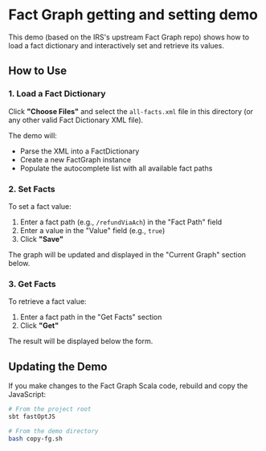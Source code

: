 # Fact Graph getting and setting demo

This demo (based on the IRS's upstream Fact Graph repo) shows how to load
a fact dictionary and interactively set and retrieve its values.

## How to Use

### 1. Load a Fact Dictionary

Click **"Choose Files"** and select the `all-facts.xml` file in this directory (or any other valid Fact Dictionary XML file).

The demo will:
- Parse the XML into a FactDictionary
- Create a new FactGraph instance
- Populate the autocomplete list with all available fact paths

### 2. Set Facts

To set a fact value:
1. Enter a fact path (e.g., `/refundViaAch`) in the "Fact Path" field
2. Enter a value in the "Value" field (e.g., `true`)
3. Click **"Save"**

The graph will be updated and displayed in the "Current Graph" section below.

### 3. Get Facts

To retrieve a fact value:
1. Enter a fact path in the "Get Facts" section
2. Click **"Get"**

The result will be displayed below the form.

## Updating the Demo

If you make changes to the Fact Graph Scala code, rebuild and copy the JavaScript:

```bash
# From the project root
sbt fastOptJS

# From the demo directory
bash copy-fg.sh
```
